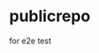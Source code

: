# publicrepo
for e2e test






































































































































































































































































































































































































































































































































































































































































































































































































































































































































































































































































































































































































































































































































































































































































































































































































































































































































































































































































































































































































































































































































































































































































































































































































































































































































































































































































































































































































































































































































































































































































































